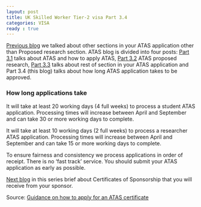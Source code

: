 ```yaml
---
layout: post
title: UK Skilled Worker Tier-2 visa Part 3.4
categories: VISA
ready : true
---
```


[Previous blog](skilled-worker-p3-2-atas) we talked about other 
sections in your ATAS application other than Proposed research section.
ATAS blog is divided into four posts: [Part 3.1](skilled-worker-p3-1-atas) talks about 
ATAS and how to apply ATAS, [Part 3.2](skilled-worker-p3-2-atas) ATAS proposed research, 
[Part 3.3](skilled-worker-p3-3-atas) talks about rest of section in your ATAS application and
Part 3.4 (this blog) talks about how long ATAS application takes to be approved.

### How long applications take

It will take at least 20 working days (4 full weeks) to process a student 
ATAS application. Processing times will increase between April and September 
and can take 30 or more working days to complete.

It will take at least 10 working days (2 full weeks) to process a researcher 
ATAS application. Processing times will increase between April and September 
and can take 15 or more working days to complete.

To ensure fairness and consistency we process applications in order of receipt. 
There is no ‘fast track’ service. You should submit your ATAS application as 
early as possible.

[Next blog](skilled-worker-p4-cos) in this series brief about Certificates 
of Sponsorship that you will receive from your sponsor.

Source: [Guidance on how to apply for an ATAS certificate](https://www.gov.uk/guidance/guidance-on-how-to-apply-for-an-atas-certificate)
